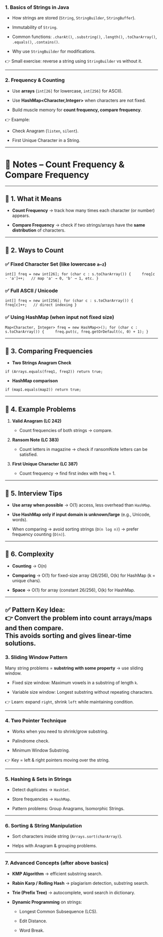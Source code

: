 

### **1. Basics of Strings in Java**

- How strings are stored (`String`, `StringBuilder`, `StringBuffer`).
    
- Immutability of `String`.
    
- Common functions: `.charAt()`, `.substring()`, `.length()`, `.toCharArray()`, `.equals()`, `.contains()`.
    
- Why use `StringBuilder` for modifications.
    

👉 Small exercise: reverse a string using `StringBuilder` vs without it.

---

### **2. Frequency & Counting**

- Use **arrays** (`int[26]` for lowercase, `int[256]` for ASCII).
    
- Use **HashMap<Character,Integer>** when characters are not fixed.
    
- Build muscle memory for **count frequency, compare frequency**.
    

👉 Example:

- Check Anagram (`listen`, `silent`).
    
- First Unique Character in a String.
    

---------------------------------------------------------------------
# 📖 Notes – Count Frequency & Compare Frequency

---

## 🔹 1. What it Means

- **Count Frequency** → track how many times each character (or number) appears.
    
- **Compare Frequency** → check if two strings/arrays have the **same distribution** of characters.
    

---

## 🔹 2. Ways to Count

### ✅ Fixed Character Set (like lowercase `a–z`)

`int[] freq = new int[26]; for (char c : s.toCharArray()) {     freq[c - 'a']++;   // map 'a' → 0, 'b' → 1, etc. }`

### ✅ Full ASCII / Unicode

`int[] freq = new int[256]; for (char c : s.toCharArray()) {     freq[c]++;   // direct indexing }`

### ✅ Using HashMap (when input not fixed size)

`Map<Character, Integer> freq = new HashMap<>(); for (char c : s.toCharArray()) {     freq.put(c, freq.getOrDefault(c, 0) + 1); }`

---

## 🔹 3. Comparing Frequencies

- **Two Strings Anagram Check**
    

`if (Arrays.equals(freq1, freq2)) return true;`

- **HashMap comparison**
    

`if (map1.equals(map2)) return true;`

---

## 🔹 4. Example Problems

1. **Valid Anagram (LC 242)**
    
    - Count frequencies of both strings → compare.
        
2. **Ransom Note (LC 383)**
    
    - Count letters in magazine → check if ransomNote letters can be satisfied.
        
3. **First Unique Character (LC 387)**
    
    - Count frequency → find first index with freq = 1.
        

---

## 🔹 5. Interview Tips

- **Use array when possible** → O(1) access, less overhead than `HashMap`.
    
- **Use HashMap only if input domain is unknown/large** (e.g., Unicode, words).
    
- When comparing → avoid sorting strings (`O(n log n)`) → prefer frequency counting (`O(n)`).
    

---

## 🔹 6. Complexity

- **Counting** → O(n)
    
- **Comparing** → O(1) for fixed-size array (26/256), O(k) for HashMap (k = unique chars).
    
- **Space** → O(1) for array (constant 26/256), O(k) for HashMap.
    

---

✅ **Pattern Key Idea:**  
👉 Convert the problem into **count arrays/maps** and then **compare**.  
This avoids sorting and gives **linear-time solutions**.
---

### **3. Sliding Window Pattern**

Many string problems = **substring with some property** → use sliding window.

- Fixed size window: Maximum vowels in a substring of length `k`.
    
- Variable size window: Longest substring without repeating characters.
    

👉 Learn: expand `right`, shrink `left` while maintaining condition.

---

### **4. Two Pointer Technique**

- Works when you need to shrink/grow substring.
    
- Palindrome check.
    
- Minimum Window Substring.
    

👉 Key = left & right pointers moving over the string.

---

### **5. Hashing & Sets in Strings**

- Detect duplicates → `HashSet`.
    
- Store frequencies → `HashMap`.
    
- Pattern problems: Group Anagrams, Isomorphic Strings.
    

---

### **6. Sorting & String Manipulation**

- Sort characters inside string (`Arrays.sort(charArray)`).
    
- Helps with Anagram & grouping problems.
    

---

### **7. Advanced Concepts (after above basics)**

- **KMP Algorithm** → efficient substring search.
    
- **Rabin Karp / Rolling Hash** → plagiarism detection, substring search.
    
- **Trie (Prefix Tree)** → autocomplete, word search in dictionary.
    
- **Dynamic Programming** on strings:
    
    - Longest Common Subsequence (LCS).
        
    - Edit Distance.
        
    - Word Break.